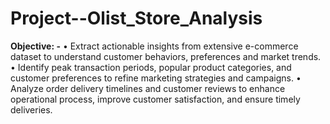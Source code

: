 # Project--Olist_Store_Analysis
**Objective: -** 
•	Extract actionable insights from extensive e-commerce dataset to understand customer behaviors, preferences and market trends.
•	Identify peak transaction periods, popular product categories, and customer preferences to refine marketing strategies and campaigns.
•	Analyze order delivery timelines and customer reviews to enhance operational process, improve customer satisfaction, and ensure timely deliveries.
